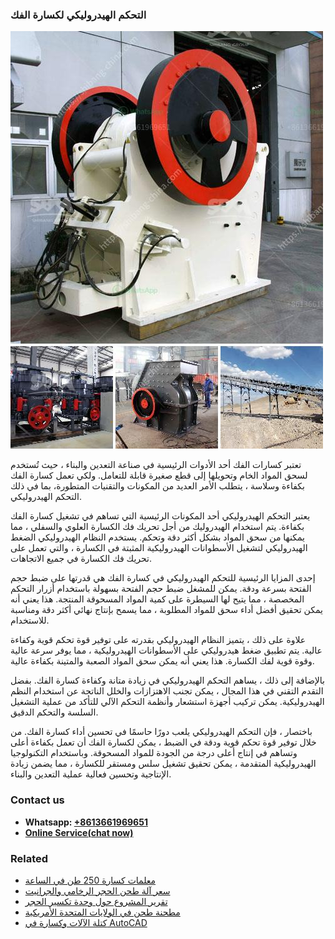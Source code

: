 <h3>التحكم الهيدروليكي لكسارة الفك</h3><img src='1701850524.jpg' alt=''><p>تعتبر كسارات الفك أحد الأدوات الرئيسية في صناعة التعدين والبناء ، حيث تُستخدم لسحق المواد الخام وتحويلها إلى قطع صغيرة قابلة للتعامل. ولكي تعمل كسارة الفك بكفاءة وسلاسة ، يتطلب الأمر العديد من المكونات والتقنيات المتطورة، بما في ذلك التحكم الهيدروليكي.</p><p>يعتبر التحكم الهيدروليكي أحد المكونات الرئيسية التي تساهم في تشغيل كسارة الفك بكفاءة. يتم استخدام الهيدروليك من أجل تحريك فك الكسارة العلوي والسفلي ، مما يمكنها من سحق المواد بشكل أكثر دقة وتحكم. يستخدم النظام الهيدروليكي الضغط الهيدروليكي لتشغيل الأسطوانات الهيدروليكية المثبتة في الكسارة ، والتي تعمل على تحريك فك الكسارة في جميع الاتجاهات.</p><p>إحدى المزايا الرئيسية للتحكم الهيدروليكي في كسارة الفك هي قدرتها على ضبط حجم الفتحة بسرعة ودقة. يمكن للمشغل ضبط حجم الفتحة بسهولة باستخدام أزرار التحكم المخصصة ، مما يتيح لها السيطرة على كمية المواد المسحوقة المنتجة. هذا يعني أنه يمكن تحقيق أفضل أداء سحق للمواد المطلوبة ، مما يسمح بإنتاج نهائي أكثر دقة ومناسبة للاستخدام.</p><p>علاوة على ذلك ، يتميز النظام الهيدروليكي بقدرته على توفير قوة تحكم قوية وكفاءة عالية. يتم تطبيق ضغط هيدروليكي على الأسطوانات الهيدروليكية ، مما يوفر سرعة عالية وقوة قوية لفك الكسارة. هذا يعني أنه يمكن سحق المواد الصعبة والمتينة بكفاءة عالية.</p><p>بالإضافة إلى ذلك ، يساهم التحكم الهيدروليكي في زيادة متانة وكفاءة كسارة الفك. بفضل التقدم التقني في هذا المجال ، يمكن تجنب الاهتزازات والخلل الناتجة عن استخدام النظم الهيدروليكية. يمكن تركيب أجهزة استشعار وأنظمة التحكم الآلي للتأكد من عملية التشغيل السلسة والتحكم الدقيق.</p><p>باختصار ، فإن التحكم الهيدروليكي يلعب دورًا حاسمًا في تحسين أداء كسارة الفك. من خلال توفير قوة تحكم قوية ودقة في الضبط ، يمكن لكسارة الفك أن تعمل بكفاءة أعلى وتساهم في إنتاج أعلى درجة من الجودة للمواد المسحوقة. وباستخدام التكنولوجيا الهيدروليكية المتقدمة ، يمكن تحقيق تشغيل سلس ومستقر للكسارة ، مما يضمن زيادة الإنتاجية وتحسين فعالية عملية التعدين والبناء.</p><h3>Contact us</h3><ul><li><strong>Whatsapp:&nbsp;<a href="https://wa.me/8613661969651">+8613661969651</a></strong></li><li><a href="https://swt.shibang-china.com/?git&amp;zhl&amp;التحكم الهيدروليكي لكسارة الفك"><strong>Online Service(chat now)</strong></a></li></ul><h3>Related</h3><ul><li><a href='معلمات كسارة 250 طن في الساعة.md'>معلمات كسارة 250 طن في الساعة</a></li><li><a href='سعر آلة طحن الحجر الرخامي والجرانيت.md'>سعر آلة طحن الحجر الرخامي والجرانيت</a></li><li><a href='تقرير المشروع حول وحدة تكسير الحجر.md'>تقرير المشروع حول وحدة تكسير الحجر</a></li><li><a href='مطحنة طحن في الولايات المتحدة الأمريكية.md'>مطحنة طحن في الولايات المتحدة الأمريكية</a></li><li><a href='كتلة الآلات وكسارة في AutoCAD.md'>كتلة الآلات وكسارة في AutoCAD</a></li></ul>